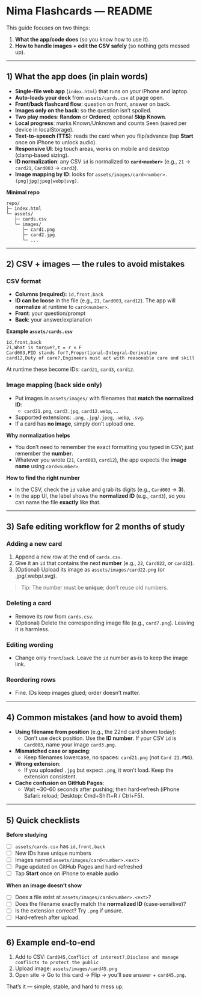 # Nima Flashcards — README

This guide focuses on two things:
1) **What the app/code does** (so you know how to use it).
2) **How to handle images + edit the CSV safely** (so nothing gets messed up).

---

## 1) What the app does (in plain words)
- **Single‑file web app** (`index.html`) that runs on your iPhone and laptop.
- **Auto‑loads your deck** from `assets/cards.csv` at page open.
- **Front/back flashcard flow**: question on front, answer on back.
- **Images only on the back**: so the question isn’t spoiled.
- **Two play modes**: **Random** or **Ordered**; optional **Skip Known**.
- **Local progress**: marks Known/Unknown and counts Seen (saved per device in localStorage).
- **Text‑to‑speech (TTS)**: reads the card when you flip/advance (tap **Start** once on iPhone to unlock audio).
- **Responsive UI**: big touch areas, works on mobile and desktop (clamp‑based sizing).
- **ID normalization**: any CSV `id` is normalized to **`card<number>`** (e.g., `21` → `card21`, `Card003` → `card3`).
- **Image mapping by ID**: looks for `assets/images/card<number>.(png|jpg|jpeg|webp|svg)`.

**Minimal repo**
```
repo/
├─ index.html
└─ assets/
   ├─ cards.csv
   └─ images/
      ├─ card1.png
      ├─ card2.jpg
      └─ ...
```

---

## 2) CSV + images — the rules to avoid mistakes

### CSV format
- **Columns (required):** `id,front,back`
- **ID can be loose** in the file (e.g., `21`, `Card003`, `card12`). The app will **normalize** at runtime to `card<number>`.
- **Front**: your question/prompt
- **Back**: your answer/explanation

**Example `assets/cards.csv`**
```
id,front,back
21,What is torque?,τ = r × F
Card003,PID stands for?,Proportional–Integral–Derivative
card12,Duty of care?,Engineers must act with reasonable care and skill
```
At runtime these become IDs: `card21`, `card3`, `card12`.

### Image mapping (back side only)
- Put images in `assets/images/` with filenames that **match the normalized ID**:
  - `card21.png`, `card3.jpg`, `card12.webp`, …
- Supported extensions: `.png`, `.jpg`/`.jpeg`, `.webp`, `.svg`.
- If a card has **no image**, simply don’t upload one.

**Why normalization helps**
- You don’t need to remember the exact formatting you typed in CSV; just remember the **number**.
- Whatever you wrote (`21`, `Card003`, `card12`), the app expects the **image name** using `card<number>`.

**How to find the right number**
- In the CSV, check the `id` value and grab its digits (e.g., `Card003` → **3**).
- In the app UI, the label shows the **normalized ID** (e.g., `card3`), so you can name the file **exactly** like that.

---

## 3) Safe editing workflow for 2 months of study

### Adding a new card
1. Append a new row at the end of `cards.csv`.
2. Give it an `id` that contains the next **number** (e.g., `22`, `Card022`, or `card22`).
3. (Optional) Upload its image as `assets/images/card22.png` (or .jpg/.webp/.svg).

> Tip: The number must be **unique**; don’t reuse old numbers.

### Deleting a card
- Remove its row from `cards.csv`.
- (Optional) Delete the corresponding image file (e.g., `card7.png`). Leaving it is harmless.

### Editing wording
- Change only `front`/`back`. Leave the `id` number as‑is to keep the image link.

### Reordering rows
- Fine. IDs keep images glued; order doesn’t matter.

---

## 4) Common mistakes (and how to avoid them)
- **Using filename from position** (e.g., the 22nd card shown today):
  - Don’t use deck position. Use the **ID number**. If your CSV `id` is `Card003`, name your image `card3.png`.
- **Mismatched case or spacing**:
  - Keep filenames lowercase, no spaces: `card21.png` (not `Card 21.PNG`).
- **Wrong extension**:
  - If you uploaded `.jpg` but expect `.png`, it won’t load. Keep the extension consistent.
- **Cache confusion on GitHub Pages**:
  - Wait ~30–60 seconds after pushing; then hard‑refresh (iPhone Safari: reload; Desktop: Cmd+Shift+R / Ctrl+F5).

---

## 5) Quick checklists

**Before studying**
- [ ] `assets/cards.csv` has `id,front,back`
- [ ] New IDs have unique numbers
- [ ] Images named `assets/images/card<number>.<ext>`
- [ ] Page updated on GitHub Pages and hard‑refreshed
- [ ] Tap **Start** once on iPhone to enable audio

**When an image doesn’t show**
- [ ] Does a file exist at `assets/images/card<number>.<ext>`?
- [ ] Does the filename exactly match the **normalized ID** (case‑sensitive)?
- [ ] Is the extension correct? Try `.png` if unsure.
- [ ] Hard‑refresh after upload.

---

## 6) Example end‑to‑end
1. Add to CSV: `Card045,Conflict of interest?,Disclose and manage conflicts to protect the public`
2. Upload image: `assets/images/card45.png`
3. Open site → Go to this card → Flip → you’ll see answer + `card45.png`.

That’s it — simple, stable, and hard to mess up.

